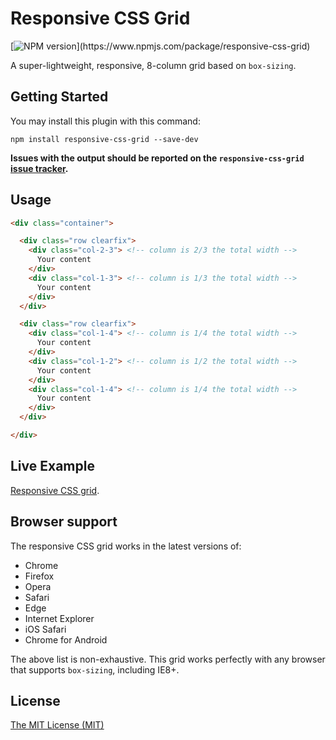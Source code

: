 # Responsive CSS Grid

[![NPM version](https://img.shields.io/npm/v/responsive-css-grid.svg?)](https://www.npmjs.com/package/responsive-css-grid)

A super-lightweight, responsive, 8-column grid based on `box-sizing`.


## Getting Started

You may install this plugin with this command:

```shell
npm install responsive-css-grid --save-dev
```

**Issues with the output should be reported on the `responsive-css-grid` [issue tracker](https://github.com/allthingssmitty/responsive-css-grid/issues).**


## Usage

```html
<div class="container">

  <div class="row clearfix">
    <div class="col-2-3"> <!-- column is 2/3 the total width -->
      Your content
    </div>
    <div class="col-1-3"> <!-- column is 1/3 the total width -->
      Your content
    </div>
  </div>

  <div class="row clearfix">
    <div class="col-1-4"> <!-- column is 1/4 the total width -->
      Your content
    </div>
    <div class="col-1-2"> <!-- column is 1/2 the total width -->
      Your content
    </div>
    <div class="col-1-4"> <!-- column is 1/4 the total width -->
      Your content
    </div>
  </div>

</div>
```


## Live Example

[Responsive CSS grid](http://codepen.io/AllThingsSmitty/full/YqEbPB).


## Browser support

The responsive CSS grid works in the latest versions of:

* Chrome
* Firefox
* Opera
* Safari
* Edge
* Internet Explorer
* iOS Safari
* Chrome for Android

The above list is non-exhaustive. This grid works perfectly with any browser that supports `box-sizing`, including IE8+.


## License

[The MIT License (MIT)](https://github.com/AllThingsSmitty/responsive-css-grid/blob/master/LICENSE)